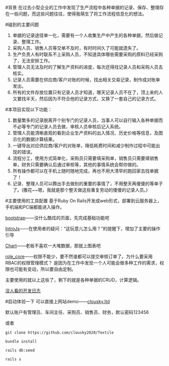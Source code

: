 #背景
在过去小型企业的工作中发现了生产流程中各种单据的记录、保存、整理存在一些问题，而这些问题往往，使得我萌生了将工作流程信息化的想法。

#碰到的主要问题
1. 单据的记录途径单一化，需要有一个人收集生产中产生的各种单据，然后做记录、整理工作。
2. 采购人员、销售人员等交单不及时，有时时间久了可能就遗失了。
3. 生产负责人有时联系不上采购人员，不知道具体哪些需要采购的原料已经采购了，无法安排工作。
4. 管理人员无法及时的了解生产资料的进度，每次还得找记录人员和采购人员去核实。
5. 记录人员需要在供应商/客户对账的时候，找出相关交易记录，制作成对账单发出。
6. 所有的文件存放位置只有记录人员才知道，哪天记录人员不在了，顶上来的人又要找半天，然后因为不符合他的记录方式，又换了一套自己的记录方式。


#本项目实现以下功能：
1. 数量繁多的记录脱离开个别专门的记录人员，当事人可以自行输入各种单据而不必等专门的记录人员去做，审核人员审核后记入系统。
2. 管理人员能清晰直观的看到企业生产资料的出入情况、历史价格等信息，及图示化的数据计算结果。
3. 一键导出对应供应商/客户的对账单，降低耗费时间和减少制作过程中可能出现的错误。
4. 流程分工，使用方式简单化，采购员只需要填采购单，销售员只需要填销售单，财务只需要确认后通过审核等，其他的事情系统会帮你做的。
5. 所有操作都可以在手机上随时随地完成，再也不用大清早的跑回家去找单据了！
6. 记录、整理人员可以腾出手去做别的重要的事情了，不用整天再傻傻的等单子了。(撒花~~嗯，我就是那个整天做这些重复劳动的傻傻的记录人员。)

#主要使用的工具配置
基于Ruby On Rails开发成web形式，部署到云服务器上，手机端和PC端都能进入操作。

[bootstrap](https://getbootstrap.com/docs/4.5/getting-started/introduction/)——没什么酷炫的页面，先完成基础功能吧

[IntroJs](https://github.com/usablica/intro.js)——在使用者的疑问：“这玩意儿怎么用？”的提醒下，增加了主要的操作引导

[Chart](https://www.chartjs.org/)——老板不喜欢一大堆数据，那就上图表吧

[role_core](https://github.com/rails-engine/role_core)——权限不能少，要不然谁都可以提交审核订单了。为什么要采用RBAC的权限管理模式？
是因为在工作中发现一个人可能会做多种工作的需求，权限也可能有变动，所以要自由定制。

主要使用的就以上这些了，剩下的就是各种单据的CRUD，计算逻辑。

[没人看的开发日志](http://clousky.club/articles/18)

#启动体验一下
可以直接上网站demo——[clousky.ltd](http://www.clousky.ltd/)

默认账户有管理员、车间主任、采购员、销售员、财务，默认密码123456

或者

`git clone https://github.com/clousky2020/Textile` 
 
`bundle install ` 

`rails db:seed`

`rails s`